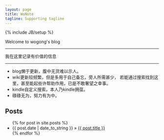 ```yaml
---
layout: page
title: WoNote
tagline: Supporting tagline
---
```

{% include JB/setup %}

Welcome to wogong's blog

---

我在这里记录有价值的信息

---

- blog懒于更新，腹中无货难以示人。
- wiki更新较频繁，但是多用于自己备忘，旁人所需甚少，
  若能通过搜索找到这里，甚至能起些许帮助作用，已是不敢奢望之幸事。
- kindle自定义搜索，本人乃kindle拥虿。
- 碌碌无为，努力有为中。

## Posts

<ul class="posts">
  {% for post in site.posts %}
    <li><span>{{ post.date | date_to_string }}</span> &raquo; <a href="{{ BASE_PATH }}{{ post.url }}">{{ post.title }}</a></li>
  {% endfor %}
</ul>
